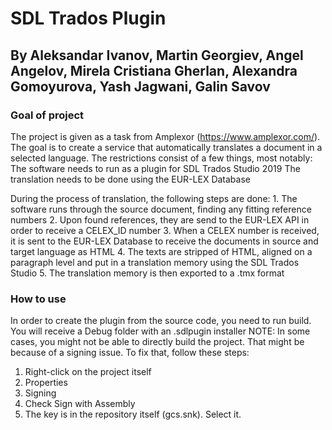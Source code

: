 # SDL Trados Plugin

## By Aleksandar Ivanov, Martin Georgiev, Angel Angelov, Mirela Cristiana Gherlan, Alexandra Gomoyurova, Yash Jagwani, Galin Savov

### Goal of project

The project is given as a task from Amplexor (https://www.amplexor.com/). 
The goal is to create a service that automatically translates a document in a selected language. The restrictions consist of a few things, most notably:
    The software needs to run as a plugin for SDL Trados Studio 2019
    The translation needs to be done using the EUR-LEX Database

During the process of translation, the following steps are done:
    1. The software runs through the source document, finding any fitting reference numbers
    2. Upon found references, they are send to the EUR-LEX API in order to receive a CELEX_ID number
    3. When a CELEX number is received, it is sent to the EUR-LEX Database to receive the documents in source and target language as HTML
    4. The texts are stripped of HTML, aligned on a paragraph level and put in a translation memory using the SDL Trados Studio
    5. The translation memory is then exported to a .tmx format

### How to use

In order to create the plugin from the source code, you need to run build. You will receive a Debug folder with an .sdlpugin installer
NOTE: In some cases, you might not be able to directly build the project. That might be because of a signing issue. To fix that, follow these steps:
1. Right-click on the project itself 
2. Properties 
3. Signing 
4. Check Sign with Assembly
5. The key is in the repository itself (gcs.snk). Select it.
